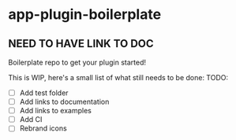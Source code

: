 # app-plugin-boilerplate

## NEED TO HAVE LINK TO DOC

Boilerplate repo to get your plugin started!

This is WIP, here's a small list of what still needs to be done:
TODO:

- [ ] Add test folder
- [ ] Add links to documentation
- [ ] Add links to examples
- [ ] Add CI
- [ ] Rebrand icons
